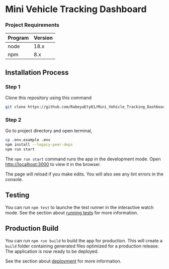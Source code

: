 # Mini Vehicle Tracking Dashboard

### Project Requirements

|  Program | Version |
|  ------  | ------ |
|   node   |  18.x  |
|   npm    |   8.x  |

## Installation Process

### Step 1

Clone this repository using this command

```sh
git clone https://github.com/RabeyaEty01/Mini_Vehicle_Tracking_Dashboard
```

### Step 2

Go to project directory and open terminal,
```sh
cp .env.example .env
npm install --legacy-peer-deps
npm run start
```

The `npm run start` command runs the app in the development mode. Open [http://localhost:3000](http://localhost:3000) to view it in the browser.

The page will reload if you make edits. You will also see any lint errors in the console.


## Testing
You can run `npm test` to launche the test runner in the interactive watch mode. See the section about [running tests](https://facebook.github.io/create-react-app/docs/running-tests) for more information.


## Production Build
You can run `npm run build` to build the app for production. This will create a `build` folder containing generated files optimized for a production release. The application is now ready to be deployed.

See the section about [deployment](https://facebook.github.io/create-react-app/docs/deployment) for more information.


